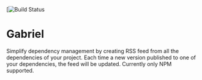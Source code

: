 [![Build Status](https://travis-ci.org/omerlh/Gabriel.svg?branch=master)
# Gabriel
Simplify dependency management by creating RSS feed from all the dependencies of your project.
Each time a new version published to one of your dependencies, the feed will be updated.
Currently only NPM supported.
